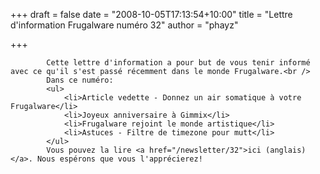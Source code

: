 
+++
draft = false
date = "2008-10-05T17:13:54+10:00"
title = "Lettre d'information Frugalware numéro 32"
author = "phayz"

+++

            Cette lettre d'information a pour but de vous tenir informé avec ce qu'il s'est passé récemment dans le monde Frugalware.<br />
            Dans ce numéro:
            <ul>
                <li>Article vedette - Donnez un air somatique à votre Frugalware</li>
                <li>Joyeux anniversaire à Gimmix</li>
                <li>Frugalware rejoint le monde artistique</li>
                <li>Astuces - Filtre de timezone pour mutt</li>
            </ul>
            Vous pouvez la lire <a href="/newsletter/32">ici (anglais)</a>. Nous espérons que vous l'apprécierez!
            
        